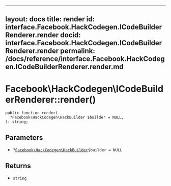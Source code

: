 
***

layout: docs
title: render
id: interface.Facebook.HackCodegen.ICodeBuilderRenderer.render
docid: interface.Facebook.HackCodegen.ICodeBuilderRenderer.render
permalink: /docs/reference/interface.Facebook.HackCodegen.ICodeBuilderRenderer.render.md
---







# Facebook\\HackCodegen\\ICodeBuilderRenderer::render()




``` Hack
public function render(
  ?Facebook\HackCodegen\HackBuilder $builder = NULL,
): string;
```




## Parameters




- ` ? `[` Facebook\HackCodegen\HackBuilder `](<class.Facebook.HackCodegen.HackBuilder.md>)`` $builder = NULL ``




## Returns




+ ` string `